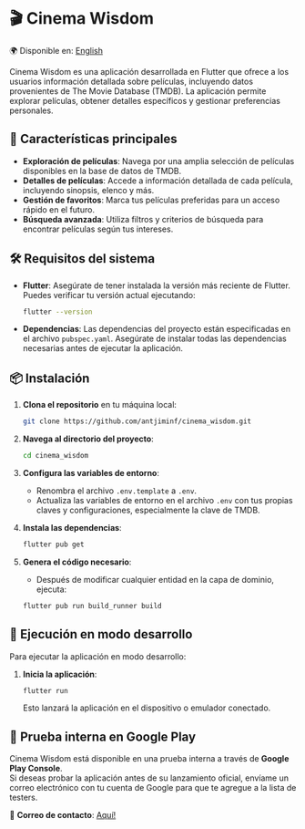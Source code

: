 # 🎬 Cinema Wisdom

🌍 Disponible en: [English](README.md)

Cinema Wisdom es una aplicación desarrollada en Flutter que ofrece a los usuarios información detallada sobre películas, incluyendo datos provenientes de The Movie Database (TMDB). La aplicación permite explorar películas, obtener detalles específicos y gestionar preferencias personales.

## 🚀 Características principales

- **Exploración de películas**: Navega por una amplia selección de películas disponibles en la base de datos de TMDB.
- **Detalles de películas**: Accede a información detallada de cada película, incluyendo sinopsis, elenco y más.
- **Gestión de favoritos**: Marca tus películas preferidas para un acceso rápido en el futuro.
- **Búsqueda avanzada**: Utiliza filtros y criterios de búsqueda para encontrar películas según tus intereses.

## 🛠️ Requisitos del sistema

- **Flutter**: Asegúrate de tener instalada la versión más reciente de Flutter. Puedes verificar tu versión actual ejecutando:
  
  ```bash
  flutter --version
  ```

- **Dependencias**: Las dependencias del proyecto están especificadas en el archivo `pubspec.yaml`. Asegúrate de instalar todas las dependencias necesarias antes de ejecutar la aplicación.

## 📦 Instalación

1. **Clona el repositorio** en tu máquina local:

   ```bash
   git clone https://github.com/antjiminf/cinema_wisdom.git
   ```

2. **Navega al directorio del proyecto**:

   ```bash
   cd cinema_wisdom
   ```

3. **Configura las variables de entorno**:
   - Renombra el archivo `.env.template` a `.env`.
   - Actualiza las variables de entorno en el archivo `.env` con tus propias claves y configuraciones, especialmente la clave de TMDB.

4. **Instala las dependencias**:

   ```bash
   flutter pub get
   ```

5. **Genera el código necesario**:
   - Después de modificar cualquier entidad en la capa de dominio, ejecuta:

   ```bash
   flutter pub run build_runner build
   ```

## 🚀 Ejecución en modo desarrollo

Para ejecutar la aplicación en modo desarrollo:

1. **Inicia la aplicación**:

   ```bash
   flutter run
   ```

   Esto lanzará la aplicación en el dispositivo o emulador conectado.

## 📱 Prueba interna en Google Play

Cinema Wisdom está disponible en una prueba interna a través de **Google Play Console**.  
Si deseas probar la aplicación antes de su lanzamiento oficial, envíame un correo electrónico con tu cuenta de Google para que te agregue a la lista de testers.  

📩 **Correo de contacto**: [Aquí!](mailto:antoniojimenezinfante@gmail.com?subject=Unirme%20a%20la%20prueba%20interna%20de%20Cinema%20Wisdom&body=Quiero%20unirme%20a%20la%20prueba%20interna%20de%20Cinema%20Wisdom.%20Esta%20es%20mi%20cuenta%20de%20Google:%0A%0A%5Bescribe%20aquí%20el%20correo%20de%20tu%20cuenta%20de%20Google%20que%20usas%20en%20la%20Play%20Store%5D)